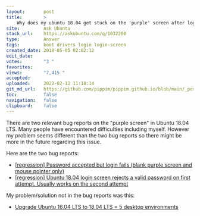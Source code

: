 ```yaml
---
layout:       post
title:        >
    Why does my ubuntu 18.04 get stuck on the 'purple' screen after logging in?
site:         Ask Ubuntu
stack_url:    https://askubuntu.com/q/1032200
type:         Answer
tags:         boot drivers login login-screen
created_date: 2018-05-05 02:02:12
edit_date:    
votes:        "3 "
favorites:    
views:        "7,415 "
accepted:     
uploaded:     2022-02-12 11:18:14
git_md_url:   https://github.com/pippim/pippim.github.io/blob/main/_posts/2018/2018-05-05-Why-does-my-ubuntu-18.04-get-stuck-on-the-_purple_-screen-after-logging-in_.md
toc:          false
navigation:   false
clipboard:    false
---
```


There are two relevant bug reports on the "purple screen" in Ubuntu 18.04 LTS. Many people have encountered difficulties including myself. However my problem seems different than the two bug reports so there might be more in the future regarding this issue.

Here are the two bug reports:

- [\[regression\] Password accepted but login fails (blank purple screen and mouse pointer only)][1]
- [ \[regression\] Ubuntu 18.04 login screen rejects a valid password on first attempt. Usually works on the second attempt][2]

My problem/solution not in the bug reports was this:

- [Upgrade Ubuntu 16.04 LTS to 18.04 LTS = 5 desktop environments][3]


  [1]: https://bugs.launchpad.net/ubuntu/+source/gdm3/+bug/1766137
  [2]: https://bugs.launchpad.net/ubuntu/+source/gnome-shell/+bug/1765261
  [3]: https://askubuntu.com/questions/1029748/upgrade-ubuntu-16-04-lts-to-18-04-lts-5-desktop-environments

